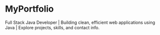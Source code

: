 # MyPortfolio
Full Stack Java Developer | Building clean, efficient web applications using Java | Explore projects, skills, and contact info.
